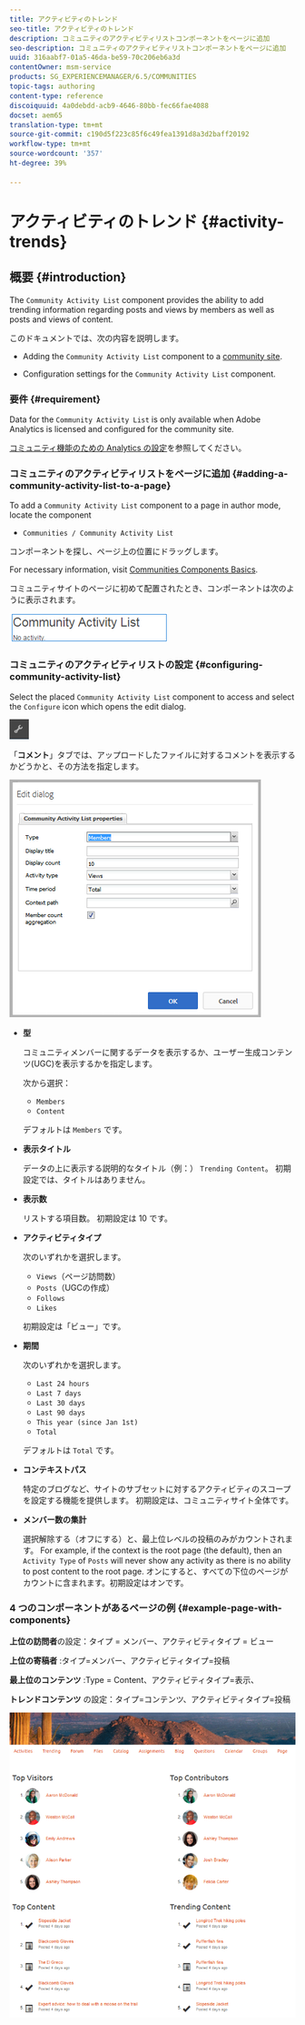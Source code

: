 ```yaml
---
title: アクティビティのトレンド
seo-title: アクティビティのトレンド
description: コミュニティのアクティビティリストコンポーネントをページに追加
seo-description: コミュニティのアクティビティリストコンポーネントをページに追加
uuid: 316aabf7-01a5-46da-be59-70c206eb6a3d
contentOwner: msm-service
products: SG_EXPERIENCEMANAGER/6.5/COMMUNITIES
topic-tags: authoring
content-type: reference
discoiquuid: 4a0debdd-acb9-4646-80bb-fec66fae4088
docset: aem65
translation-type: tm+mt
source-git-commit: c190d5f223c85f6c49fea1391d8a3d2baff20192
workflow-type: tm+mt
source-wordcount: '357'
ht-degree: 39%

---
```



# アクティビティのトレンド {#activity-trends}

## 概要 {#introduction}

The `Community Activity List` component provides the ability to add trending information regarding posts and views by members as well as posts and views of content.

このドキュメントでは、次の内容を説明します。

* Adding the `Community Activity List` component to a [community site](/help/communities/overview.md#community-sites).

* Configuration settings for the `Community Activity List` component.

### 要件 {#requirement}

Data for the `Community Activity List` is only available when Adobe Analytics is licensed and configured for the community site.

[コミュニティ機能のための Analytics の設定](/help/communities/analytics.md)を参照してください。

### コミュニティのアクティビティリストをページに追加 {#adding-a-community-activity-list-to-a-page}

To add a `Community Activity List` component to a page in author mode, locate the component

* `Communities / Community Activity List`

コンポーネントを探し、ページ上の位置にドラッグします。

For necessary information, visit [Communities Components Basics](/help/communities/basics.md).

コミュニティサイトのページに初めて配置されたとき、コンポーネントは次のように表示されます。

![地域アクティビティ](assets/community-activity.png)

### コミュニティのアクティビティリストの設定  {#configuring-community-activity-list}

Select the placed `Community Activity List` component to access and select the `Configure` icon which opens the edit dialog.

![設定](assets/configure-new.png)

「**コメント**」タブでは、アップロードしたファイルに対するコメントを表示するかどうかと、その方法を指定します。

![プロパティ](assets/activity-list-properties.png)

* **型**

   コミュニティメンバーに関するデータを表示するか、ユーザー生成コンテンツ(UGC)を表示するかを指定します。

   次から選択：

   * `Members`
   * `Content`

   デフォルトは `Members` です。

* **表示タイトル**

   データの上に表示する説明的なタイトル（例：） `Trending Content`。
初期設定では、タイトルはありません。

* **表示数**

   リストする項目数。
初期設定は 10 です。

* **アクティビティタイプ**

   次のいずれかを選択します。

   * `Views`（ページ訪問数）
   * `Posts`（UGCの作成）
   * `Follows`
   * `Likes`

   初期設定は「ビュー」です。

* **期間**

   次のいずれかを選択します。

   * `Last 24 hours`
   * `Last 7 days`
   * `Last 30 days`
   * `Last 90 days`
   * `This year (since Jan 1st)`
   * `Total`

   デフォルトは `Total` です。

* **コンテキストパス**

   特定のブログなど、サイトのサブセットに対するアクティビティのスコープを設定する機能を提供します。
初期設定は、コミュニティサイト全体です。

* **メンバー数の集計**

   選択解除する（オフにする）と、最上位レベルの投稿のみがカウントされます。 For example, if the context is the root page (the default), then an `Activity Type` of `Posts` will never show any activity as there is no ability to post content to the root page. オンにすると、すべての下位のページがカウントに含まれます。初期設定はオンです。

### 4 つのコンポーネントがあるページの例 {#example-page-with-components}

**上位の訪問者**&#x200B;の設定：タイプ = メンバー、アクティビティタイプ = ビュー

**上位の寄稿者** :タイプ=メンバー、アクティビティタイプ=投稿

**最上位のコンテンツ** :Type = Content、アクティビティタイプ=表示、

**トレンドコンテンツ** の設定：タイプ=コンテンツ、アクティビティタイプ=投稿

![コンポーネント](assets/activity-list-components.png)

